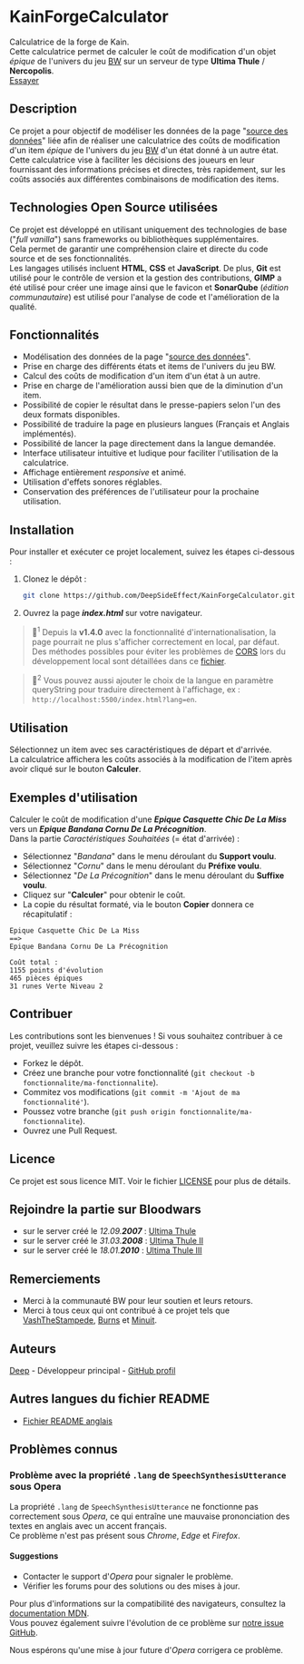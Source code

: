 # KainForgeCalculator
Calculatrice de la forge de Kain.  
Cette calculatrice permet de calculer le coût de modification d'un objet *épique* de l'univers du jeu [BW](https://fr.bloodwars.net/) sur un serveur de type **Ultima Thule** / **Nercopolis**.\
[Essayer](https://deepsideeffect.github.io/KainForgeCalculator)

## Description
Ce projet a pour objectif de modéliser les données de la page "[source des données](https://wiki.fr.bloodwars.net/index.php?title=La_Forge_de_Kain_sur_UT)" liée afin de réaliser une calculatrice des coûts de modification d'un item *épique* de l'univers du jeu [BW](https://fr.bloodwars.net/) d'un état donné à un autre état.  
Cette calculatrice vise à faciliter les décisions des joueurs en leur fournissant des informations précises et directes, très rapidement, sur les coûts associés aux différentes combinaisons de modification des items.

## Technologies Open Source utilisées
Ce projet est développé en utilisant uniquement des technologies de base ("*full vanilla*") sans frameworks ou bibliothèques supplémentaires.\
Cela permet de garantir une compréhension claire et directe du code source et de ses fonctionnalités.\
Les langages utilisés incluent **HTML**, **CSS** et **JavaScript**.
De plus, **Git** est utilisé pour le contrôle de version et la gestion des contributions, **GIMP** a été utilisé pour créer une image ainsi que le favicon et **SonarQube** (*édition communautaire*) est utilisé pour l'analyse de code et l'amélioration de la qualité.

## Fonctionnalités
- Modélisation des données de la page "[source des données](https://wiki.fr.bloodwars.net/index.php?title=La_Forge_de_Kain_sur_UT)".
- Prise en charge des différents états et items de l'univers du jeu BW.
- Calcul des coûts de modification d'un item d'un état à un autre.
- Prise en charge de l'amélioration aussi bien que de la diminution d'un item.
- Possibilité de copier le résultat dans le presse-papiers selon l'un des deux formats disponibles.
- Possibilité de traduire la page en plusieurs langues (Français et Anglais implémentés).
- Possibilité de lancer la page directement dans la langue demandée.
- Interface utilisateur intuitive et ludique pour faciliter l'utilisation de la calculatrice.
- Affichage entièrement *responsive* et animé.
- Utilisation d'effets sonores réglables.
- Conservation des préférences de l'utilisateur pour la prochaine utilisation.

## Installation
Pour installer et exécuter ce projet localement, suivez les étapes ci-dessous :

1. Clonez le dépôt :
   ```bash
   git clone https://github.com/DeepSideEffect/KainForgeCalculator.git
	 ```
2. Ouvrez la page ***index.html*** sur votre navigateur.
>📝<sup>1</sup> Depuis la **v1.4.0** avec la fonctionnalité d'internationalisation, la page pourrait ne plus s'afficher correctement en local, par défaut.  
Des méthodes possibles pour éviter les problèmes de [CORS](https://fr.wikipedia.org/wiki/Cross-origin_resource_sharing) lors du développement local sont détaillées dans ce [fichier](src/docs/ServeurLocal.md).

>📝<sup>2</sup> Vous pouvez aussi ajouter le choix de la langue en paramètre queryString pour traduire directement à l'affichage, ex : `http://localhost:5500/index.html?lang=en`.

## Utilisation
Sélectionnez un item avec ses caractéristiques de départ et d'arrivée.  
La calculatrice affichera les coûts associés à la modification de l'item après avoir cliqué sur le bouton **Calculer**.

## Exemples d'utilisation
Calculer le coût de modification d'une ***Epique Casquette Chic De La Miss*** vers un ***Epique Bandana Cornu De La Précognition***.  
Dans la partie *Caractéristiques Souhaitées* (= état d'arrivée) :
- Sélectionnez "*Bandana*" dans le menu déroulant du **Support voulu**.
- Sélectionnez "*Cornu*" dans le menu déroulant du **Préfixe voulu**.
- Sélectionnez "*De La Précognition*" dans le menu déroulant du **Suffixe voulu**.
- Cliquez sur "**Calculer**" pour obtenir le coût.
- La copie du résultat formaté, via le bouton **Copier** donnera ce récapitulatif :
```Text
Epique Casquette Chic De La Miss
==>
Epique Bandana Cornu De La Précognition 

Coût total :
1155 points d'évolution
465 pièces épiques
31 runes Verte Niveau 2
```

## Contribuer
Les contributions sont les bienvenues ! Si vous souhaitez contribuer à ce projet, veuillez suivre les étapes ci-dessous :
- Forkez le dépôt.
- Créez une branche pour votre fonctionnalité (`git checkout -b fonctionnalite/ma-fonctionnalite`).
- Commitez vos modifications (`git commit -m 'Ajout de ma fonctionnalité'`).
- Poussez votre branche (`git push origin fonctionnalite/ma-fonctionnalite`).
- Ouvrez une Pull Request.

## Licence
Ce projet est sous licence MIT. Voir le fichier [LICENSE](LICENSE) pour plus de détails.

## Rejoindre la partie sur Bloodwars
- sur le server créé le *12.09.**2007*** : [Ultima Thule](https://r1.fr.bloodwars.net/r.php?r=16320)
- sur le server créé le *31.03.**2008*** : [Ultima Thule II](https://r2.fr.bloodwars.net/r.php?r=1504)
- sur le server créé le *18.01.**2010*** : [Ultima Thule III](https://r4.fr.bloodwars.net/r.php?r=7244)

## Remerciements
- Merci à la communauté BW pour leur soutien et leurs retours.
- Merci à tous ceux qui ont contribué à ce projet tels que [VashTheStampede](https://r1.fr.bloodwars.net/showmsg.php?a=profile&uid=67380), [Burns](https://r2.fr.bloodwars.net/showmsg.php?a=profile&uid=280) et [Minuit](https://r4.fr.bloodwars.net/?a=profile&uid=5017).

## Auteurs
[Deep](https://r2.fr.bloodwars.net/showmsg.php?a=profile&uid=1504) - Développeur principal - [GitHub profil](https://github.com/DeepSideEffect)

## Autres langues du fichier README
- [Fichier README anglais](README_EN.md)

## Problèmes connus

### Problème avec la propriété `.lang` de `SpeechSynthesisUtterance` sous Opera

La propriété `.lang` de `SpeechSynthesisUtterance` ne fonctionne pas correctement sous *Opera*, ce qui entraîne une mauvaise prononciation des textes en anglais avec un accent français.  
Ce problème n'est pas présent sous *Chrome*, *Edge* et *Firefox*.

#### Suggestions

- Contacter le support d'*Opera* pour signaler le problème.
- Vérifier les forums pour des solutions ou des mises à jour.

Pour plus d'informations sur la compatibilité des navigateurs, consultez la [documentation MDN](https://developer.mozilla.org/en-US/docs/Web/API/SpeechSynthesisUtterance/lang#browser_compatibility).  
Vous pouvez également suivre l'évolution de ce problème sur [notre issue GitHub](https://github.com/mdn/browser-compat-data/issues/25625).

Nous espérons qu'une mise à jour future d'*Opera* corrigera ce problème.
